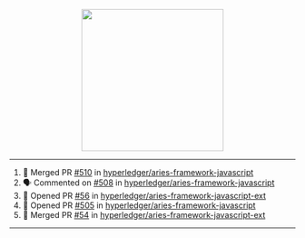 <p align="center">
<img src="https://user-images.githubusercontent.com/61358536/126118557-75ac74a7-4655-4289-9a8d-e536322b7423.png" height="250" width="250"/>
</p>

---

<!--START_SECTION:activity-->
1. 🎉 Merged PR [#510](https://github.com/hyperledger/aries-framework-javascript/pull/510) in [hyperledger/aries-framework-javascript](https://github.com/hyperledger/aries-framework-javascript)
2. 🗣 Commented on [#508](https://github.com/hyperledger/aries-framework-javascript/issues/508) in [hyperledger/aries-framework-javascript](https://github.com/hyperledger/aries-framework-javascript)
3. 💪 Opened PR [#56](https://github.com/hyperledger/aries-framework-javascript-ext/pull/56) in [hyperledger/aries-framework-javascript-ext](https://github.com/hyperledger/aries-framework-javascript-ext)
4. 💪 Opened PR [#505](https://github.com/hyperledger/aries-framework-javascript/pull/505) in [hyperledger/aries-framework-javascript](https://github.com/hyperledger/aries-framework-javascript)
5. 🎉 Merged PR [#54](https://github.com/hyperledger/aries-framework-javascript-ext/pull/54) in [hyperledger/aries-framework-javascript-ext](https://github.com/hyperledger/aries-framework-javascript-ext)
<!--END_SECTION:activity-->

---
